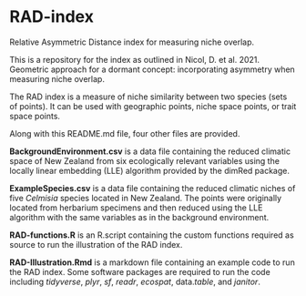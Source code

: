 # RAD-index
Relative Asymmetric Distance index for measuring niche overlap.

This is a repository for the index as outlined in Nicol, D. et al. 2021. Geometric approach for a dormant concept: incorporating asymmetry when measuring niche overlap.

The RAD index is a measure of niche similarity between two species (sets of points). It can be used with geographic points, niche space points, or trait space points. 

Along with this README.md file, four other files are provided.

**BackgroundEnvironment.csv** is a data file containing the reduced climatic space of New Zealand from six ecologically relevant variables using the locally linear embedding (LLE) algorithm provided by the dimRed package. 

**ExampleSpecies.csv** is a data file containing the reduced climatic niches of five *Celmisia* species located in New Zealand. The points were originally located from herbarium specimens and then reduced using the LLE algorithm with the same variables as in the background environment.

**RAD-functions.R** is an R.script containing the custom functions required as source to run the illustration of the RAD index.

**RAD-Illustration.Rmd** is a markdown file containing an example code to run the RAD index. Some software packages are required to run the code including *tidyverse*, *plyr*, *sf*, *readr*, *ecospat*, data.*table*, and *janitor*.